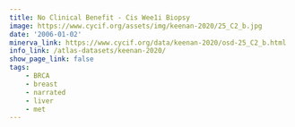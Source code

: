 ```yaml
---
title: No Clinical Benefit - Cis Wee1i Biopsy
image: https://www.cycif.org/assets/img/keenan-2020/25_C2_b.jpg
date: '2006-01-02'
minerva_link: https://www.cycif.org/data/keenan-2020/osd-25_C2_b.html
info_link: /atlas-datasets/keenan-2020/
show_page_link: false
tags: 
    - BRCA
    - breast
    - narrated
    - liver
    - met
---
```

